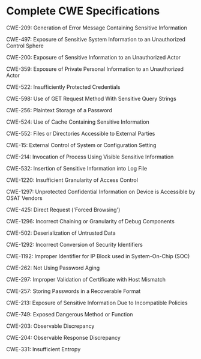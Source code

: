 

# Complete CWE Specifications

CWE-209: Generation of Error Message Containing Sensitive Information

CWE-497: Exposure of Sensitive System Information to an Unauthorized Control Sphere

CWE-200: Exposure of Sensitive Information to an Unauthorized Actor

CWE-359: Exposure of Private Personal Information to an Unauthorized Actor

CWE-522: Insufficiently Protected Credentials

CWE-598: Use of GET Request Method With Sensitive Query Strings

CWE-256: Plaintext Storage of a Password

CWE-524: Use of Cache Containing Sensitive Information

CWE-552: Files or Directories Accessible to External Parties

CWE-15: External Control of System or Configuration Setting

CWE-214: Invocation of Process Using Visible Sensitive Information

CWE-532: Insertion of Sensitive Information into Log File

CWE-1220: Insufficient Granularity of Access Control

CWE-1297: Unprotected Confidential Information on Device is Accessible by OSAT Vendors

CWE-425: Direct Request ('Forced Browsing')

CWE-1296: Incorrect Chaining or Granularity of Debug Components

CWE-502: Deserialization of Untrusted Data

CWE-1292: Incorrect Conversion of Security Identifiers

CWE-1192: Improper Identifier for IP Block used in System-On-Chip (SOC)

CWE-262: Not Using Password Aging

CWE-297: Improper Validation of Certificate with Host Mismatch

CWE-257: Storing Passwords in a Recoverable Format

CWE-213: Exposure of Sensitive Information Due to Incompatible Policies

CWE-749: Exposed Dangerous Method or Function

CWE-203: Observable Discrepancy

CWE-204: Observable Response Discrepancy

CWE-331: Insufficient Entropy